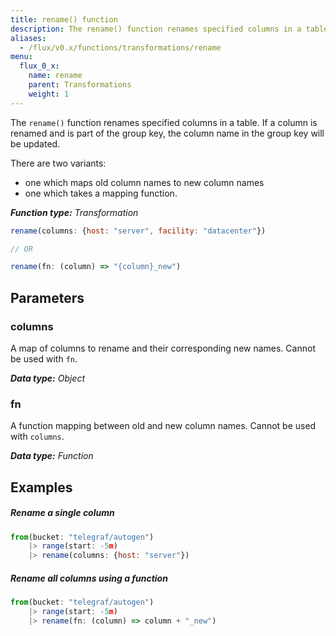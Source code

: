 ```yaml
---
title: rename() function
description: The rename() function renames specified columns in a table.
aliases:
  - /flux/v0.x/functions/transformations/rename
menu:
  flux_0_x:
    name: rename
    parent: Transformations
    weight: 1
---
```


The `rename()` function renames specified columns in a table.
If a column is renamed and is part of the group key, the column name in the group key will be updated.

There are two variants:

- one which maps old column names to new column names
- one which takes a mapping function.

_**Function type:** Transformation_

```js
rename(columns: {host: "server", facility: "datacenter"})

// OR

rename(fn: (column) => "{column}_new")
```

## Parameters

### columns
A map of columns to rename and their corresponding new names.
Cannot be used with `fn`.

_**Data type:** Object_

### fn
A function mapping between old and new column names.
Cannot be used with `columns`.

_**Data type:** Function_

## Examples

##### Rename a single column
```js
from(bucket: "telegraf/autogen")
    |> range(start: -5m)
    |> rename(columns: {host: "server"})
```

##### Rename all columns using a function
```js
from(bucket: "telegraf/autogen")
    |> range(start: -5m)
    |> rename(fn: (column) => column + "_new")
```
